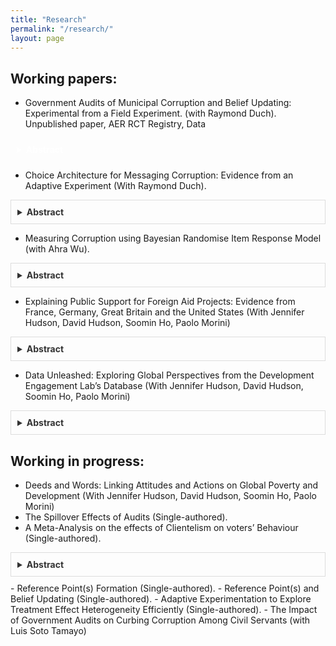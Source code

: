 ```yaml
---
title: "Research"
permalink: "/research/"
layout: page
---
```


## Working papers:

 - Government Audits of Municipal Corruption and Belief Updating: Experimental from a Field Experiment. (with Raymond Duch). Unpublished paper, AER RCT Registry, Data

<details style="padding: 10px; margin-bottom: 10px;">
  <summary style="cursor: pointer; font-weight: bold; color: white;">Abstract</summary>
  
 We implemented a field experiment that assesses whether citizens update corruption beliefs when presented with audit information about malfeasance in their municipal government. The video treatment reports audit results for Chilean municipalities; the control is a placebo video. We measure incentivized pre-treatment and post-treatment corruption beliefs of 5,528 subjects. When informed about corruption in their municipality subjects update negatively. Updating is correlated with reported malfeasance and with trends in malfeasance.  We find limited evidence of Bayesian learning. Treatment effects persist after one-month.  We observe higher donations to local public goods by treated subjects in municipalities with more positive audits.
  
</details>

 
 - Choice Architecture for Messaging Corruption: Evidence from an Adaptive Experiment (With Raymond Duch).

 <details style="border: 1px solid #ddd; padding: 10px; margin-bottom: 10px;">
  <summary style="cursor: pointer; font-weight: bold; color: #333;">Abstract</summary>
  
The presentation and framing of information are the foundations of many behavioural experiments. In the case of corruption, policymakers such as NGOs face the challenge of informing citizens about the levels of malfeasance found in their local constituency. This challenge implies identifying an optimal messaging strategy that is sufficiently compelling to attract the interest of citizens. We addressed this challenge by evaluating six strategies for information messages often used in corruption information experiments. Using historical data from local government audit reports in Chile and in partnership with the NGO Chile Transparente, we implemented an online adaptive experiment using a modified Thompson Sampling algorithm (Exploration sampling) in which the assignment probabilities of the information treatments were updated in 11 batches of 100 subjects each. The results showed no unique optimal information strategy for malfeasance messages. However, a loss-frame information strategy tends to be slightly more persuasive than other ways of conveying information about corruption. We also found evidence that more rudimentary information metrics of corruption can be equally persuasive compared to more sophisticated ones. Finally, we do not found significant differences between using spatial comparison (i.e. comparing corruption in a local government across local constituencies within the same region) versus a temporal comparison (i.e. comparing the same local government across time).
  
</details>

 - Measuring Corruption using Bayesian Randomise Item Response Model (with Ahra Wu).

 <details style="border: 1px solid #ddd; padding: 10px; margin-bottom: 10px;">
  <summary style="cursor: pointer; font-weight: bold; color: #333;">Abstract</summary>
  
  Your abstract content goes here.
  
</details>

 - Explaining Public Support for Foreign Aid Projects: Evidence from France, Germany, Great Britain and the United States (With Jennifer Hudson, David Hudson, Soomin Ho, Paolo Morini)

<details style="border: 1px solid #ddd; padding: 10px; margin-bottom: 10px;">
  <summary style="cursor: pointer; font-weight: bold; color: #333;">Abstract</summary>
  
  Your abstract content goes here.
  
</details>

 - Data Unleashed: Exploring Global Perspectives from the Development Engagement Lab’s Database (With Jennifer Hudson, David Hudson, Soomin Ho, Paolo Morini)

<details style="border: 1px solid #ddd; padding: 10px; margin-bottom: 10px;">
  <summary style="cursor: pointer; font-weight: bold; color: #333;">Abstract</summary>
  
  Your abstract content goes here.
  
</details>


## Working in progress:

- Deeds and Words: Linking Attitudes and Actions on Global Poverty and Development (With Jennifer Hudson, David Hudson, Soomin Ho, Paolo Morini)
- The Spillover Effects of Audits (Single-authored). 
- A Meta-Analysis on the effects of Clientelism on voters’ Behaviour (Single-authored).
<details style="border: 1px solid #ddd; padding: 10px; margin-bottom: 10px;">
  <summary style="cursor: pointer; font-weight: bold; color: #333;">Abstract</summary>
  
Clientelism has remained a pervasive phenomenon, undermining the integrity of elections and overall trust in the political system. Across disciplines, scholars have examined the effect of clientelism on several political and non-political outcomes. Numerous studies have provided empirical evidence on the strategic allocation of clientelistic benefits by politicians/brokers based on the type of voters they target and the type of benefits they provide. Although there is an implicit consensus on the direction of the impact of clientelism on these outcomes, there seems to be considerable heterogeneity regarding the magnitude of its impact. To be the best of my knowledge, no study has attempted to identify the pooled effect of this phenomenon across different contexts. This project will systematically identify published quantitative studies that have estimated the effects of clientelism in the last decade. Through meta-analysis, I will estimate the inverse variance-weighted average effect of clientelistic benefits on voters’ voting behaviour and their underlying beliefs about the quality of institutions. Secondly, using meta-regressions, I will explore the heterogeneity of effects of clientelism by estimating if the effects vary by the type of voters that politicians/brokers target (looking at ideological leanings, socioeconomic status, reciprocal voters, and historical ties) and the type of benefits that politicians/brokers provide (private vs excludable, different local benefits, and cash vs non-cash benefits). These analyses will help identify if there is an underlying effect of clientelism and understand what drives these effects.
  
</details>
- Reference Point(s) Formation (Single-authored). 
- Reference Point(s) and Belief Updating (Single-authored). 
- Adaptive Experimentation to Explore Treatment Effect Heterogeneity Efficiently (Single-authored). 
- The Impact of Government Audits on Curbing Corruption Among Civil Servants (with Luis Soto Tamayo)

